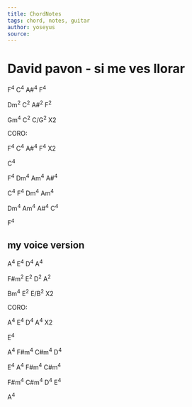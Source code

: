 ```yaml
---
title: ChordNotes
tags: chord, notes, guitar
author: yoseyus
source: 
---
```

# David pavon - si me ves llorar
F<sup>4</sup> C<sup>4</sup> A#<sup>4</sup> F<sup>4</sup>

Dm<sup>2</sup> C<sup>2</sup> A#<sup>2</sup> F<sup>2</sup>

Gm<sup>4</sup> C<sup>2</sup> C/G<sup>2</sup> X2

CORO:

F<sup>4</sup> C<sup>4</sup> A#<sup>4</sup> F<sup>4</sup> X2

C<sup>4</sup>

F<sup>4</sup> Dm<sup>4</sup> Am<sup>4</sup> A#<sup>4</sup>

C<sup>4</sup> F<sup>4</sup> Dm<sup>4</sup> Am<sup>4</sup>

Dm<sup>4</sup> Am<sup>4</sup> A#<sup>4</sup> C<sup>4</sup>

F<sup>4</sup>


## my voice version
A<sup>4</sup> E<sup>4</sup> D<sup>4</sup> A<sup>4</sup>

F#m<sup>2</sup> E<sup>2</sup> D<sup>2</sup> A<sup>2</sup>

Bm<sup>4</sup> E<sup>2</sup> E/B<sup>2</sup> X2

CORO:

A<sup>4</sup> E<sup>4</sup> D<sup>4</sup> A<sup>4</sup> X2

E<sup>4</sup>

A<sup>4</sup> F#m<sup>4</sup> C#m<sup>4</sup> D<sup>4</sup>

E<sup>4</sup> A<sup>4</sup> F#m<sup>4</sup> C#m<sup>4</sup>

F#m<sup>4</sup> C#m<sup>4</sup> D<sup>4</sup> E<sup>4</sup>

A<sup>4</sup>


